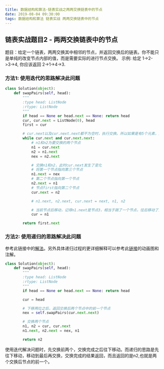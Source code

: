 ```yaml
---
title: 数据结构和算法-链表实战之两两交换链表中的节点
date: 2019-08-04 09:30:00
tags: 数据结构和算法 链表实战 两两交换链表中的节点
---
```


## 链表实战题目2 -  两两交换链表中的节点

题目：给定一个链表，两两交换其中相邻的节点，并返回交换后的链表。你不能只是单纯的改变节点内部的值，而是需要实际的进行节点交换。
示例: 给定 1->2->3->4, 你应该返回 2->1->4->3.

<!-- more -->


### 方法1: 使用迭代的思路解决此问题

``` python
class Solution(object):  
	def swapPairs(self, head):  
		""" 
		:type head: ListNode 
		:rtype: ListNode 
		"""  
		if head == None or head.next == None: return head
		cur, cur.next = ListNode(0), head
		first = cur

		# cur.next以及cur.next.next都不为空时，执行交换。所以如果是有5个元素，那么最后只有一个元素时，就不满足cur.next.next不为空这个条件
		while cur.next and cur.next.next:
			# n1和n2为要交换的两个节点
			n1 = cur.next
			n2 = n1.next
			nex = n2.next

			# 交换n1和n2，此时cur.next发生了变化
			# 将第一个节点指向第三个节点
			n1.next = nex
			# 第二个节点指向第一个节点
			n2.next = n1
			# 节点first指向第二个节点
			cur.next = n2

			# n1.next, n2.next, cur.next = next, n1, n2

			# 当前节点后移动，记得n1.next是节点3，相当于跳了一个节点，往后移动了两个节点
			cur = n1

		return first.next
```

### 方法2: 使用递归的思路解决此问题

参考此链接中的[解法](https://leetcode-cn.com/problems/swap-nodes-in-pairs/solution/liang-liang-jiao-huan-lian-biao-zhong-de-jie-dia-4/)。另外具体递归过程的更详细解释可以参考此[链接](https://leetcode-cn.com/problems/swap-nodes-in-pairs/solution/chao-qiang-gifzhu-ni-li-jie-di-gui-fa-yun-xing-de-/)的动画图和注解。

``` python
class Solution(object):  
	def swapPairs(self, head):  
		""" 
		:type head: ListNode 
		:rtype: ListNode 
		"""  
		if head == None or head.next == None: return head

		cur = head

		# 下移两位之后，返回交换后两个节点中的前一个节点
		nex = self.swapPairs(cur.next.next)

		# 交换两个节点
		n1, n2 = cur, cur.next
		n1.next, n2.next = nex, n1

		return n2
```

使用迭代解决问题时，先交换前两个，交换完成之后往下移动。而递归的思路是先往下移动，移动到最后再交换，交换完成的结果返回，而且返回的是n2,也就是两个交换后节点的前一个。
























